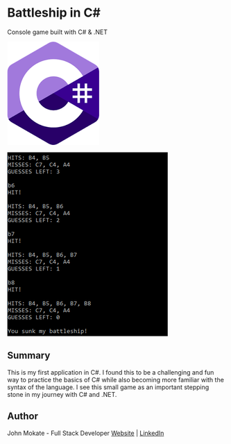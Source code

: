 # Battleship in C#
Console game built with C# & .NET

![C# Logo](https://github.com/jmokate/Battleship/blob/master/ReadmeFiles/C%23Logo.png)

![C# Logo](https://github.com/jmokate/Battleship/blob/master/ReadmeFiles/battleship.PNG)

## Summary
This is my first application in C#. I found this to be a challenging and fun way to practice the basics of C# while also becoming more familiar with the syntax of the language.
I see this small game as an important stepping stone in my journey with C# and .NET.

## Author
John Mokate - Full Stack Developer [Website](http://mokate.tumblr.com) | [LinkedIn](https://www.linkedin.com/in/mokate/)
